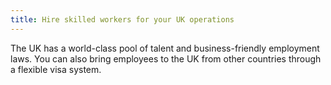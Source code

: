 ```yaml
---
title: Hire skilled workers for your UK operations
---
```

The UK has a world-class pool of talent and business-friendly employment laws. You can also bring employees to the UK from other countries through a flexible visa system.
